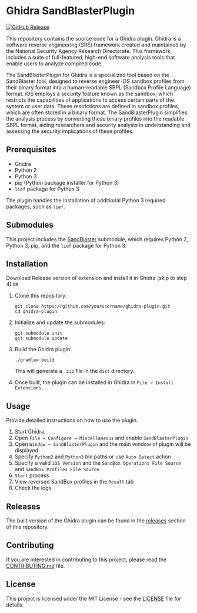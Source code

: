 # Ghidra SandBlasterPlugin

[![GitHub Release](https://img.shields.io/github/release/shark4ce/Ghidra-SandBlaster-Plugin.svg)](https://github.com/shark4ce/Ghidra-SandBlaster-Plugin/releases/)

This repository contains the source code for a Ghidra plugin. Ghidra is a software reverse engineering (SRE) framework created and maintained by the National Security Agency Research Directorate. This framework includes a suite of full-featured, high-end software analysis tools that enable users to analyze compiled code.

The SandBlasterPlugin for Ghidra is a specialized tool based on the SandBlaster tool, designed to reverse engineer iOS sandbox profiles from their binary format into a human-readable SBPL (Sandbox Profile Language) format. iOS employs a security feature known as the sandbox, which restricts the capabilities of applications to access certain parts of the system or user data. These restrictions are defined in sandbox profiles, which are often stored in a binary format. The SandBlasterPlugin simplifies the analysis process by converting these binary profiles into the readable SBPL format, aiding researchers and security analysts in understanding and assessing the security implications of these profiles.


## Prerequisites

- Ghidra
- Python 2
- Python 3
- pip (Python package installer for Python 3)
- `lief` package for Python 3

The plugin handles the installation of additional Python 3 required packages, such as `lief`.

## Submodules

This project includes the [SandBlaster](https://github.com/malus-security/sandblaster.git) submodule, which requires Python 2, Python 3, pip, and the `lief` package for Python 3.

## Installation

Download Release version of extension and install it in Ghidra (skip to step 4) `OR`

1. Clone this repository:

    ```
    git clone https://github.com/yourusername/ghidra-plugin.git
    cd ghidra-plugin
    ```

2. Initialize and update the submodules:

    ```
    git submodule init
    git submodule update
    ```

3. Build the Ghidra plugin:

    ```
    ./gradlew build
    ```

    This will generate a `.zip` file in the `dist` directory.

4. Once built, the plugin can be installed in Ghidra in `File → Install Extensions...`

## Usage

Provide detailed instructions on how to use the plugin.

1. Start Ghidra.
2. Open `File → Configure → Miscellaneous` and enable `SandBlasterPlugin`
3. Open `Window → SandBlasterPlugin` and the main window of plugin will be displayed
4. Specify `Python2` and `Python3` bin paths or use `Auto Detect` action
5. Specify a valid `iOS Version` and the `SandBox Operations File Source` and `SandBox Profiles File Source`
6. `Start` process
7. View reversed SandBox profiles in the `Result` tab
8. Check the logs

## Releases

The built version of the Ghidra plugin can be found in the [releases](https://github.com/shark4ce/Ghidra-SandBlaster-Plugin/releases/) section of this repository.

## Contributing

If you are interested in contributing to this project, please read the [CONTRIBUTING.md](CONTRIBUTING.md) file.

## License

This project is licensed under the MIT License - see the [LICENSE](LICENSE) file for details.
